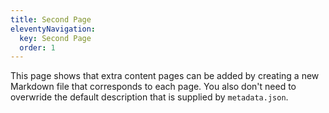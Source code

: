 ```yaml
---
title: Second Page
eleventyNavigation:
  key: Second Page
  order: 1
---
```


This page shows that extra content pages can be added by creating a new Markdown file that corresponds to each page. You also don't need to overwride the default description that is supplied by `metadata.json`.
